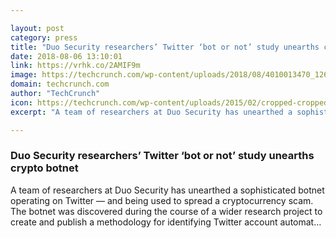 ```yaml
---

layout: post
category: press
title: "Duo Security researchers’ Twitter ‘bot or not’ study unearths crypto botnet"
date: 2018-08-06 13:10:01
link: https://vrhk.co/2AMIF9m
image: https://techcrunch.com/wp-content/uploads/2018/08/4010013470_126d5eaa61_b.jpg?w=601
domain: techcrunch.com
author: "TechCrunch"
icon: https://techcrunch.com/wp-content/uploads/2015/02/cropped-cropped-favicon-gradient.png?w=180
excerpt: "A team of researchers at Duo Security has unearthed a sophisticated botnet operating on Twitter — and being used to spread a cryptocurrency scam. The botnet was discovered during the course of a wider research project to create and publish a methodology for identifying Twitter account automat…"

---
```


### Duo Security researchers’ Twitter ‘bot or not’ study unearths crypto botnet

A team of researchers at Duo Security has unearthed a sophisticated botnet operating on Twitter — and being used to spread a cryptocurrency scam. The botnet was discovered during the course of a wider research project to create and publish a methodology for identifying Twitter account automat…